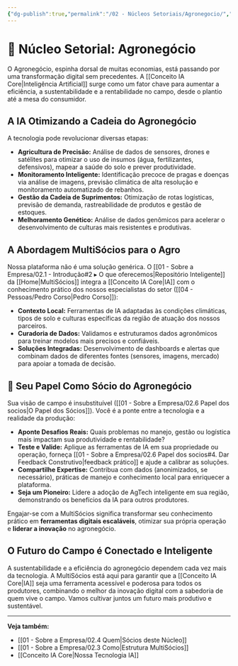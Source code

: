```yaml
---
{"dg-publish":true,"permalink":"/02 - Núcleos Setoriais/Agronegocio/","tags":["nucleus","agronegocio","agriculture","agtech","ai-applications"],"noteIcon":""}
---
```




# 🌱 Núcleo Setorial: Agronegócio

O Agronegócio, espinha dorsal de muitas economias, está passando por uma transformação digital sem precedentes. A [[Conceito IA Core\|Inteligência Artificial]] surge como um fator chave para aumentar a eficiência, a sustentabilidade e a rentabilidade no campo, desde o plantio até a mesa do consumidor.

## A IA Otimizando a Cadeia do Agronegócio

A tecnologia pode revolucionar diversas etapas:

*   **Agricultura de Precisão:** Análise de dados de sensores, drones e satélites para otimizar o uso de insumos (água, fertilizantes, defensivos), mapear a saúde do solo e prever produtividade.
*   **Monitoramento Inteligente:** Identificação precoce de pragas e doenças via análise de imagens, previsão climática de alta resolução e monitoramento automatizado de rebanhos.
*   **Gestão da Cadeia de Suprimentos:** Otimização de rotas logísticas, previsão de demanda, rastreabilidade de produtos e gestão de estoques.
*   **Melhoramento Genético:** Análise de dados genômicos para acelerar o desenvolvimento de culturas mais resistentes e produtivas.

## A Abordagem MultiSócios para o Agro

Nossa plataforma não é uma solução genérica. O [[01 - Sobre a Empresa/02.1 - Introdução#2 ▸ O que oferecemos\|Repositório Inteligente]] da [[Home\|MultiSócios]] integra a [[Conceito IA Core\|IA]] com o conhecimento prático dos nossos especialistas do setor ([[04 - Pessoas/Pedro Corso\|Pedro Corso]]):

*   **Contexto Local:** Ferramentas de IA adaptadas às condições climáticas, tipos de solo e culturas específicas da região de atuação dos nossos parceiros.
*   **Curadoria de Dados:** Validamos e estruturamos dados agronômicos para treinar modelos mais precisos e confiáveis.
*   **Soluções Integradas:** Desenvolvimento de dashboards e alertas que combinam dados de diferentes fontes (sensores, imagens, mercado) para apoiar a tomada de decisão.

## 🚜 Seu Papel Como Sócio do Agronegócio

Sua visão de campo é insubstituível ([[01 - Sobre a Empresa/02.6 Papel dos socios\|O Papel dos Sócios]]). Você é a ponte entre a tecnologia e a realidade da produção:

*   **Aponte Desafios Reais:** Quais problemas no manejo, gestão ou logística mais impactam sua produtividade e rentabilidade?
*   **Teste e Valide:** Aplique as ferramentas de IA em sua propriedade ou operação, forneça [[01 - Sobre a Empresa/02.6 Papel dos socios#4. Dar Feedback Construtivo\|feedback prático]] e ajude a calibrar as soluções.
*   **Compartilhe Expertise:** Contribua com dados (anonimizados, se necessário), práticas de manejo e conhecimento local para enriquecer a plataforma.
*   **Seja um Pioneiro:** Lidere a adoção de AgTech inteligente em sua região, demonstrando os benefícios da IA para outros produtores.

Engajar-se com a MultiSócios significa transformar seu conhecimento prático em **ferramentas digitais escaláveis**, otimizar sua própria operação e **liderar a inovação** no agronegócio.

## O Futuro do Campo é Conectado e Inteligente

A sustentabilidade e a eficiência do agronegócio dependem cada vez mais da tecnologia. A MultiSócios está aqui para garantir que a [[Conceito IA Core\|IA]] seja uma ferramenta acessível e poderosa para todos os produtores, combinando o melhor da inovação digital com a sabedoria de quem vive o campo. Vamos cultivar juntos um futuro mais produtivo e sustentável.

---
**Veja também:**
*   [[01 - Sobre a Empresa/02.4 Quem\|Sócios deste Núcleo]]
*   [[01 - Sobre a Empresa/02.3 Como\|Estrutura MultiSócios]]
*   [[Conceito IA Core\|Nossa Tecnologia IA]]
